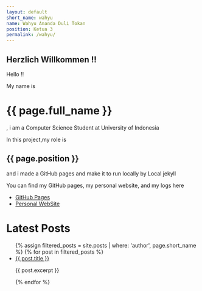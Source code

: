 ```yaml
---
layout: default
short_name: wahyu
name: Wahyu Ananda Duli Tokan
position: Ketua 3
permalink: /wahyu/
---
```



Herzlich Willkommen !!
---

Hello !!

My name is <h1>{{ page.full_name }}</h1>, i am a Computer Science Student at University of Indonesia

In this project,my role is <h2>{{ page.position }}</h2> and i made a GitHub pages and make it to run locally by Local jekyll

You can find my GitHub pages, my personal website, and my logs here

- [GitHub Pages](https://wahyuadt.github.io/extra182)
- [Personal WebSite](https://tumpeng1.herokuapp.com)  

<h1>Latest Posts</h1>
<ul>
  {% assign filtered_posts = site.posts | where: 'author', page.short_name %}
  {% for post in filtered_posts %}
    <li><a href="{{ post.url }}">{{ post.title }}</a></li>
    <p>{{ post.excerpt }}</p>
  {% endfor %}
</ul>


